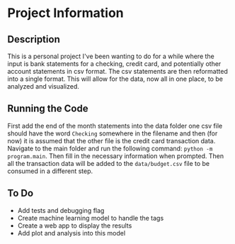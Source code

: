 # Project Information

## Description

This is a personal project I've been wanting to do for a while where the input is bank statements for a checking, credit card, and potentially other account statements in csv format. The csv statements are then reformatted into a single format. This will allow for the data, now all in one place, to be analyzed and visualized.

## Running the Code

First add the end of the month statements into the data folder one csv file should have the word `Checking` somewhere in the filename and then (for now) it is assumed that the other file is the credit card transaction data. Navigate to the main folder and run the following command: `python -m program.main`. Then fill in the necessary information when prompted. Then all the transaction data will be added to the `data/budget.csv` file to be consumed in a different step.


## To Do

-   Add tests and debugging flag
-   Create machine learning model to handle the tags
-   Create a web app to display the results
-   Add plot and analysis into this model